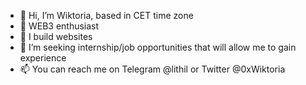 - 👋 Hi, I’m Wiktoria, based in CET time zone
- 👀 WEB3 enthusiast
- 🌱 I build websites
- 💞️ I’m seeking internship/job opportunities that will allow me to gain experience
- 📫 You can reach me on Telegram @lithil or Twitter @0xWiktoria

<!---
lithhil/lithhil is a ✨ special ✨ repository because its `README.md` (this file) appears on your GitHub profile.
You can click the Preview link to take a look at your changes.
--->
